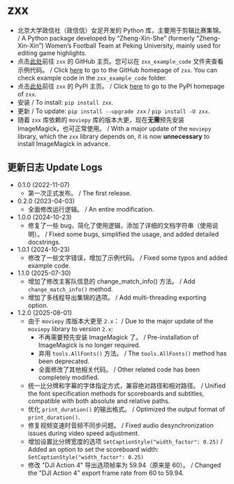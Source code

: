 # zxx

* 北京大学政信社（政信信）女足开发的 Python 库，主要用于剪辑比赛集锦。 / A Python package developed by “Zheng-Xin-She” (formerly “Zheng-Xin-Xin”) Women’s Football Team at Peking University, mainly used for editing game highlights.
* 点击[此处](https://github.com/PKU-Zyf/zxx)前往 `zxx` 的 GitHub 主页。您可以在 `zxx_example_code` 文件夹查看示例代码。 / Click [here](https://github.com/PKU-Zyf/zxx) to go to the GitHub homepage of  `zxx`. You can check example code in the  `zxx_example_code` folder.
* 点击[此处](https://pypi.org/project/zxx)前往 `zxx` 的 PyPI 主页。 / Click [here](https://pypi.org/project/zxx) to go to the PyPI homepage of `zxx`.
* 安装 / To install: `pip install zxx`.
* 更新 / To update: `pip install --upgrade zxx` / `pip install -U zxx`.
* 随着 `zxx` 库依赖的 `moviepy` 库的版本大更，现在**无需**预先安装 ImageMagick，也可正常使用。 / With a major update of the `moviepy` library, which the `zxx` library depends on, it is now **unnecessary** to install ImageMagick in advance.

## 更新日志 Update Logs

* 0.1.0 (2022-11-07)
  * 第一次正式发布。 / The first release.
* 0.2.0 (2023-04-03)
  * 全面修改运行逻辑。 / An entire modification.
* 1.0.0 (2024-10-23)
  * 修复了一些 bug，简化了使用逻辑，添加了详细的文档字符串（使用说明）。 / Fixed some bugs, simplified the usage, and added detailed docstrings.
* 1.0.1 (2024-10-23)
  * 修改了一些文字错误，增加了示例代码。 / Fixed some typos and added example code.
* 1.1.0 (2025-07-30)
  * 增加了修改主客队信息的 change_match_info() 方法。 / Add `change_match_info()` method.
  * 增加了多线程导出集锦的选项。 / Add multi-threading exporting option.
* 1.2.0 (2025-08-01)
  * 由于 `moviepy` 库版本大更至 `2.x`： / Due to the major update of the `moviepy` library to version `2.x`:
    * 不再需要预先安装 ImageMagick 了。 / Pre-installation of ImageMagick is no longer required.
    * 弃用 `tools.AllFonts()` 方法。 / The `tools.AllFonts()` method has been deprecated.
    * 全面修改了其他相关代码。 /  Other related code has been completely modified.
  * 统一比分牌和字幕的字体指定方式，兼容绝对路径和相对路径。 / Unified the font specification methods for scoreboards and subtitles, compatible with both absolute and relative paths.
  * 优化 `print_duration()` 的输出格式。 / Optimized the output format of `print_duration()`.
  * 修复视频变速时音频不同步问题。 / Fixed audio desynchronization issues during video speed adjustment.
  * 增加设置比分牌宽度的选项 `SetCaptionStyle("width_factor": 0.25)` / Added an option to set the scoreboard width: `SetCaptionStyle("width_factor": 0.25)`
  * 修改 "DJI Action 4" 导出选项帧率为 59.94（原来是 60）。 / Changed the "DJI Action 4" export frame rate from 60 to 59.94.
